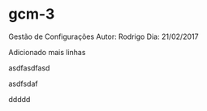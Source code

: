 # gcm-3

Gestão de Configurações
Autor: Rodrigo
Dia: 21/02/2017

Adicionado mais linhas


asdfasdfasd

asdfsdaf

ddddd
